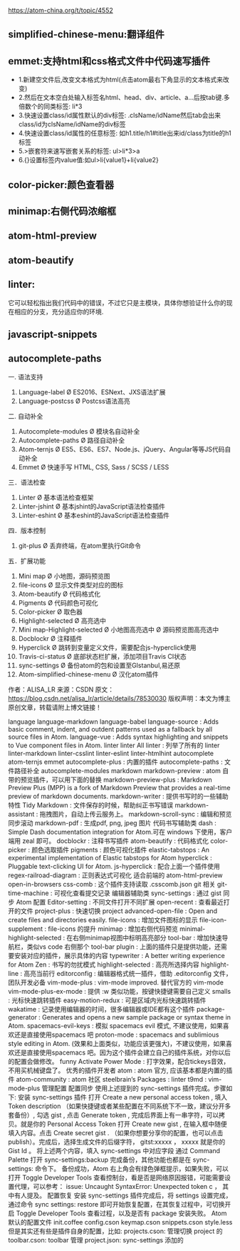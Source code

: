 https://atom-china.org/t/topic/4552

## simplified-chinese-menu:翻译组件  

## emmet:支持html和css格式文件中代码速写插件
* 1.新建空文件后,改变文本格式为html(点击atom最右下角显示的文本格式来改变)
* 2.然后在文本空白处输入标签名html、head、div、article、a…后按tab键.多倍数个的同类标签: li*3
* 3.快速设置class/id属性默认的div标签: .clsName/idName然后tab会出来class/id为clsName/idName的div标签
* 4.快速设置class/id属性的任意标签: 如h1.title/h1#title出来id/class为title的h1标签
* 5.>嵌套符来速写嵌套关系的标签: ul>li*3>a
* 6.{}设置标签内value值:如ul>li{value1}+li{value2}  
## color-picker:颜色查看器
## minimap:右侧代码浓缩框
## atom-html-preview

## atom-beautify    

## linter:
它可以轻松指出我们代码中的错误，不过它只是主模块，具体你想验证什么你的现在相应的分支，充分适应你的环境.






## javascript-snippets
## autocomplete-paths



一. 语法支持
1. Language-label
Ø ES2016、ESNext、JXS语法扩展
2. Language-postcss
Ø Postcss语法高亮
 
二. 自动补全
1. Autocomplete-modules
Ø 模块名自动补全
2. Autocomplete-paths
Ø 路径自动补全
3. Atom-ternjs
Ø ES5、ES6、ES7、Node.js、jQuery、Angular等等JS代码自动补全
4. Emmet
Ø 快速手写 HTML, CSS, Sass / SCSS / LESS
 
三．语法检查
1. Linter
Ø 基本语法检查框架
2. Linter-jshint
Ø 基本jshint的JavaScript语法检查插件
3. Linter-eshint
Ø 基本eshint的JavaScript语法检查插件
 
四．版本控制
1. git-plus
Ø 丢弃终端，在atom里执行Git命令
 
五．扩展功能
1. Mini map
Ø 小地图，源码预览图
2. file-icons
Ø 显示文件类型对应的图标
3. Atom-beautify
Ø 代码格式化
4. Pigments
Ø 代码颜色可视化
5. Color-picker
Ø 取色器
6. Highlight-selected
Ø 高亮选中
7. Mini map-Highlight-selected
Ø 小地图高亮选中
Ø 源码预览图高亮选中
8. Docblockr
Ø 注释插件
9. Hyperclick
Ø 跳转到变量定义文件，需要配合js-hyperclick使用
10. Travis-ci-status
Ø 底部状态栏扩展，添加项目Travis CI状态
11. sync-settings
Ø 备份atom的包和设置至GIstanbul,易还原
12. Atom-simplified-chinese-menu
Ø 汉化atom插件

作者：ALISA_LR 
来源：CSDN 
原文：https://blog.csdn.net/alisa_lr/article/details/78530030 
版权声明：本文为博主原创文章，转载请附上博文链接！



language 
language-markdown 
language-babel 
language-source : Adds basic comment, indent, and outdent patterns used as a fallback by all source files in Atom. 
language-vue : Adds syntax highlighting and snippets to Vue component files in Atom. 
linter 
linter 
All linter : 列举了所有的 linter 
linter-markdown 
linter-csslint 
linter-eslint 
linter-htmlhint 
autocomplete 
atom-ternjs 
emmet 
autocomplete-plus : 内置的插件 
autocomplete-paths : 文件路径补全 
autocomplete-modules 
markdown 
markdown-preview : atom 自带的预览插件，可以用下面的替换 
markdown-preview-plus : Markdown Preview Plus (MPP) is a fork of Markdown Preview that provides a real-time preview of markdown documents. 
markdown-writer : 提供书写时的一些辅助特性 
Tidy Markdown : 文件保存的时候，帮助纠正书写错误 
markdown-assistant : 拖拽图片，自动上传云服务上。 
markdown-scroll-sync : 编辑和预览同步滚动 
markdown-pdf : 生成pdf, png, jpeg 图片 
代码书写辅助类 
dash : Simple Dash documentation integration for Atom.可在 windows 下使用，客户端用 zeal 即可。 
docblockr : 注释书写插件 
atom-beautify : 代码格式化 
color-picker : 颜色选取插件 
pigments : 颜色可视化插件 
elastic-tabstops : An experimental implementation of Elastic tabstops for Atom 
hyperclick : Pluggable text-clicking UI for Atom. 
js-hyperclick : 配合上面一个插件使用 
regex-railroad-diagram : 正则表达式可视化 
适合前端的 
atom-html-preview 
open-in-browsers 
css-comb : 这个插件支持读取 .csscomb.json 
git 相关 
git-time-machine : 可视化查看提交记录 
编辑器辅助类 
sync-settings : 通过 gist 同步 Atom 配置 
Editor-setting : 不同文件打开不同扩展 
open-recent : 查看最近打开的文件 
project-plus : 快速切换 project 
advanced-open-file : Open and create files and directories easily. 
file-icons : 增加文件图标的显示 
file-icon-supplement : file-icons 的提升 
minimap : 增加右侧代码预览 
minimal-highlight-selected : 在右侧minimap视图中标明高亮部分 
tool-bar : 增加快速导航栏，类似vs code 右侧那个 
tool-bar plugin : 上面的插件只是提供功能，还需要安装对应的插件，展示具体的内容 
typewriter : A better writing experience for Atom 
Zen : 书写的勿扰模式 
highlight-selected : 高亮所选择内容 
highlight-line : 高亮当前行 
editorconfig : 编辑器格式统一插件，借助 .editorconfig 文件，团队开发必备 
vim-mode-plus : vim-mode improved. 替代官方的 vim-mode 
vim-mode-plus-ex-mode : 提供 :w 类似功能，按键快捷键需要自己定义 
smalls : 光标快速跳转插件 
easy-motion-redux : 可是区域内光标快速跳转插件 
wakatime : 记录使用编辑器的时间，很多编辑器或IDE都有这个插件 
package-generator : Generates and opens a new sample package or syntax theme in Atom. 
spacemacs-evil-keys : 模拟 spacemacs evil 模式, 不建议使用，如果喜欢还是直接使用spacemacs 吧 
proton-mode : spacemacs and sublimious style editing in Atom. (效果和上面类似，功能应该更强大)，不建议使用，如果喜欢还是直接使用spacemacs 吧。因为这个插件会建立自己的插件系统，对你以后的配置会做修改。 
funny 
Activate Power Mode : 打字效果，配合tickeys音效，不用买机械键盘了。 
优秀的插件开发者 
atom : atom 官方, 应该基本都是内置的插件 
atom-community : atom 社区 
steelbrain’s Packages : linter 
t9md : vim-mode-plus 
管理配置 
配置同步 
使用上述提到的 sync-settings 插件完成。步骤如下: 
安装 sync-settings 插件 
打开 Create a new personal access token , 填入 Token description （如果快捷键或者某些配置在不同系统下不一致，建议分开多套备份）, 勾选 gist , 点击 Generate token , 完成后界面上有一串字符，可以拷贝。就是你的 Personal Access Token 
打开 Create new gist , 在输入框中随便填入内容。点击 Create secret gist . （如果你想要分享你的配置，也可以点击 publish）。完成后，选择生成文件的后缀字符， gitst:xxxxx ， xxxxx 就是你的 Gist Id 。 
将上述两个内容，填入 sync-settings 中对应字段 
通过 Command Palette 打开 sync-settings:backup 完成备份，其他功能也都是在 sync-settings: 命令下。 
备份成功，Atom 右上角会有绿色弹框提示，如果失败，可以打开 Toggle Developer Tools 查看控制台，看是否是网络原因报错，可能需要设置代理，可以参考： issue: Uncaught SyntaxError: Unexpected token c ， 其中有人提及。 
配置恢复 
安装 sync-settings 插件完成后，将 settings 设置完成，通过命令 sync settings: restore 即可开始恢复配置，在其恢复过程中，可切换开启 Toggle Developer Tools 查看过程，以及是否有 package 安装失败。 
Atom 默认的配置文件 
init.coffee 
config.cson 
keymap.cson 
snippets.cson 
style.less 
但是其实还有些是插件自身的配置，比如: 
projects.cson: 管理切换 project 的 
toolbar.cson: toolbar 管理 
project.json: sync-settings 添加的 
